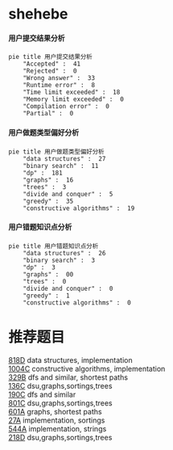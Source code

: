 # shehebe

<!-- tabs:start -->



#### **用户提交结果分析**

```mermaid
pie title 用户提交结果分析
    "Accepted" :  41
    "Rejected" :  0
    "Wrong answer" :  33
    "Runtime error" :  8
    "Time limit exceeded" :  18
    "Memory limit exceeded" :  0
    "Compilation error" :  0
    "Partial" :  0
```

#### **用户做题类型偏好分析**

```mermaid
pie title 用户做题类型偏好分析
    "data structures" :  27
    "binary search" :  11
    "dp" :  181
    "graphs" :  16
    "trees" :  3
    "divide and conquer" :  5
    "greedy" :  35
    "constructive algorithms" :  19
```
#### **用户错题知识点分析**

```mermaid
pie title 用户错题知识点分析
    "data structures" :  26
    "binary search" :  3
    "dp" :  3
    "graphs" :  00
    "trees" :  0
    "divide and conquer" :  0
    "greedy" :  1
    "constructive algorithms" :  0
```



<!-- tabs:end -->
# 推荐题目
[818D](https://codeforces.com/contest/818/problem/D)		data structures,
                        implementation		  
[1004C](https://codeforces.com/contest/1004/problem/C)		constructive algorithms,
                        implementation		  
[329B](https://codeforces.com/contest/329/problem/B)		dfs and similar,
                        shortest paths		  
[136C](https://codeforces.com/contest/136/problem/C)		dsu,graphs,sortings,trees		  
[190C](https://codeforces.com/contest/190/problem/C)		dfs and similar		  
[801C](https://codeforces.com/contest/801/problem/C)		dsu,graphs,sortings,trees		  
[601A](https://codeforces.com/contest/601/problem/A)		graphs,
                        shortest paths		  
[27A](https://codeforces.com/contest/27/problem/A)		implementation,
                        sortings		  
[544A](https://codeforces.com/contest/544/problem/A)		implementation,
                        strings		  
[218D](https://codeforces.com/contest/218/problem/D)		dsu,graphs,sortings,trees		  
